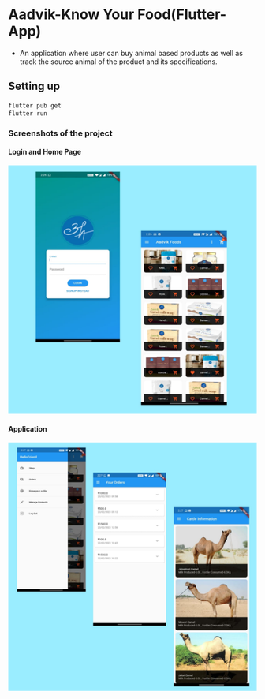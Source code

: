 # Aadvik-Know Your Food(Flutter-App)
<!--A web application for online classroom where you can create your own class or can join someone else's. An online Assignment creation / submission and Grading application. -->

- An application where user can buy animal based products as well as track the source animal of the product and its specifications.





## Setting up

    flutter pub get
    flutter run


### Screenshots of the project

#### Login and Home Page
![](./images/ss1.jpeg)

#### Application
![dashboard](./images/ss2.jpeg)



